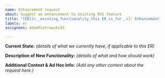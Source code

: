 ```yaml
---
name: Enhancement request
about: Suggest an enhancement to existing RVI feature
title: "[ER][<__existing_functionality_this_ER_is_for__>]: Enhancement"
labels: er
assignees: AdamPiotrowski91

---
```


**Current State:**
*(details of what we currently have, if applicable to this ER)*

**Description of New Functionality:**
*(details of what and how should work)*

**Additional Context & Ad Hoc Info:**
*(Add any other context about the request here.)*
